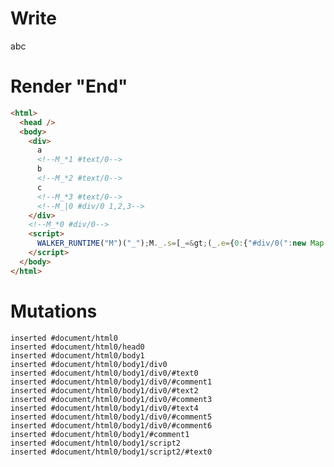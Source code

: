 # Write
  <div>a<!--M_*1 #text/0-->b<!--M_*2 #text/0-->c<!--M_*3 #text/0--><!--M_|0 #div/0 1,2,3--></div><!--M_*0 #div/0--><script>WALKER_RUNTIME("M")("_");M._.s=[_=>(_.e={0:{"#div/0(":new Map(_.a=[[1,_.b={}],[2,_.c={}],[3,_.d={}]])},1:_.b,2:_.c,3:_.d})];M._.d=1</script>


# Render "End"
```html
<html>
  <head />
  <body>
    <div>
      a
      <!--M_*1 #text/0-->
      b
      <!--M_*2 #text/0-->
      c
      <!--M_*3 #text/0-->
      <!--M_|0 #div/0 1,2,3-->
    </div>
    <!--M_*0 #div/0-->
    <script>
      WALKER_RUNTIME("M")("_");M._.s=[_=&gt;(_.e={0:{"#div/0(":new Map(_.a=[[1,_.b={}],[2,_.c={}],[3,_.d={}]])},1:_.b,2:_.c,3:_.d})];M._.d=1
    </script>
  </body>
</html>
```

# Mutations
```
inserted #document/html0
inserted #document/html0/head0
inserted #document/html0/body1
inserted #document/html0/body1/div0
inserted #document/html0/body1/div0/#text0
inserted #document/html0/body1/div0/#comment1
inserted #document/html0/body1/div0/#text2
inserted #document/html0/body1/div0/#comment3
inserted #document/html0/body1/div0/#text4
inserted #document/html0/body1/div0/#comment5
inserted #document/html0/body1/div0/#comment6
inserted #document/html0/body1/#comment1
inserted #document/html0/body1/script2
inserted #document/html0/body1/script2/#text0
```